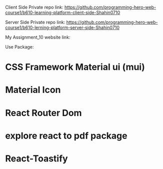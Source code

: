 Client Side Private repo link:
https://github.com/programming-hero-web-course1/b610-learning-platform-client-side-Shahin0710

Server Side Private repo link:
https://github.com/programming-hero-web-course1/b610-lerning-platform-server-side-Shahin0710

My Assignment_10 website link:

Use Package:

# CSS Framework Material ui (mui)

# Material Icon

# React Router Dom

# explore react to pdf package

# React-Toastify
